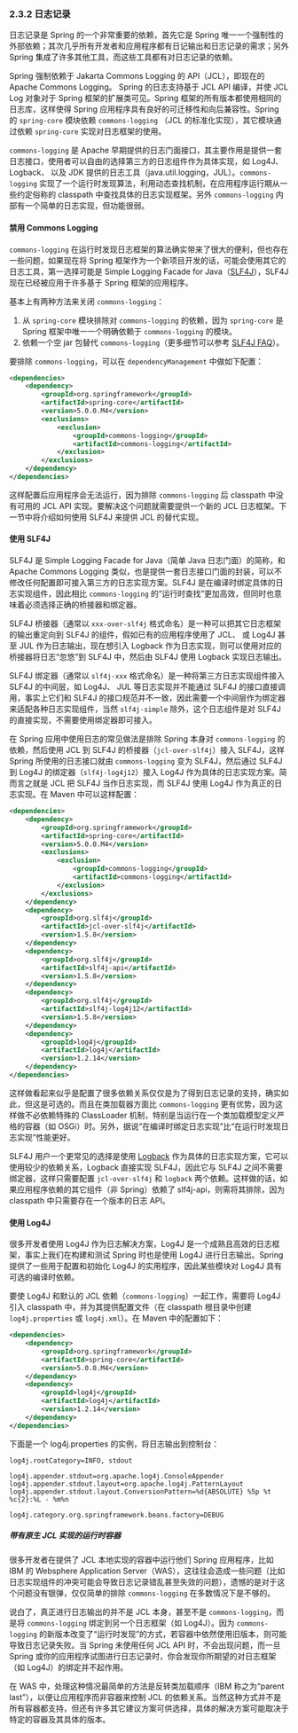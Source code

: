 ### 2.3.2 日志记录

日志记录是 Spring 的一个非常重要的依赖，首先它是 Spring 唯一一个强制性的外部依赖；其次几乎所有开发者和应用程序都有日记输出和日志记录的需求；另外 Spring 集成了许多其他工具，而这些工具都有对日志记录的依赖。

Spring 强制依赖于 Jakarta Commons Logging 的 API（JCL），即现在的 Apache Commons Logging。 Spring 的日志支持基于 JCL API 编译，并使 JCL Log 对象对于 Spring 框架的扩展类可见。Spring 框架的所有版本都使用相同的日志库，这样使得 Spring 应用程序具有良好的可迁移性和向后兼容性。Spring 的 `spring-core` 模块依赖 `commons-logging` （JCL 的标准化实现），其它模块通过依赖 `spring-core` 实现对日志框架的使用。

`commons-logging` 是 Apache 早期提供的日志门面接口，其主要作用是提供一套日志接口，使用者可以自由的选择第三方的日志组件作为具体实现，如 Log4J、 Logback、 以及 JDK 提供的日志工具（java.util.logging，JUL）。`commons-logging` 实现了一个运行时发现算法，利用动态查找机制，在应用程序运行期从一些约定俗称的 classpath 中查找具体的日志实现框架。另外 `commons-logging` 内部有一个简单的日志实现，但功能很弱。

#### 禁用 Commons Logging

`commons-logging` 在运行时发现日志框架的算法确实带来了很大的便利，但也存在一些问题，如果现在将 Spring 框架作为一个新项目开发的话，可能会使用其它的日志工具，第一选择可能是 Simple Logging Facade for Java（[SLF4J](http://www.slf4j.org/)），SLF4J 现在已经被应用于许多基于 Spring 框架的应用程序。

基本上有两种方法来关闭 `commons-logging`：

1. 从 `spring-core` 模块排除对 `commons-logging` 的依赖，因为 `spring-core` 是 Spring 框架中唯一一个明确依赖于 `commons-logging` 的模块。
2. 依赖一个空 jar 包替代 `commons-logging`（更多细节可以参考 [SLF4J FAQ](http://slf4j.org/faq.html#excludingJCL)）。

要排除 `commons-logging`，可以在 `dependencyManagement` 中做如下配置：

```xml
<dependencies>
	<dependency>
		<groupId>org.springframework</groupId>
		<artifactId>spring-core</artifactId>
		<version>5.0.0.M4</version>
		<exclusions>
			<exclusion>
				<groupId>commons-logging</groupId>
				<artifactId>commons-logging</artifactId>
			</exclusion>
		</exclusions>
	</dependency>
</dependencies>
```

这样配置后应用程序会无法运行，因为排除 `commons-logging` 后 classpath 中没有可用的 JCL API 实现。要解决这个问题就需要提供一个新的 JCL 日志框架。下一节中将介绍如何使用 SLF4J 来提供 JCL 的替代实现。

#### 使用 SLF4J

SLF4J 是 Simple Logging Facade for Java（简单 Java 日志门面）的简称，和 Apache Commons Logging 类似，也是提供一套日志接口门面的封装，可以不修改任何配置即可接入第三方的日志实现方案。SLF4J 是在编译时绑定具体的日志实现组件，因此相比 `commons-logging` 的“运行时查找”更加高效，但同时也意味着必须选择正确的桥接器和绑定器。

SLF4J 桥接器（通常以 `xxx-over-slf4j` 格式命名）是一种可以把其它日志框架的输出重定向到 SLF4J 的组件，假如已有的应用程序使用了 JCL、 或 Log4J 甚至 JUL 作为日志输出，现在想引入 Logback 作为日志实现，则可以使用对应的桥接器将日志“忽悠”到 SLF4J 中，然后由 SLF4J 使用 Logback 实现日志输出。

SLF4J 绑定器（通常以 `slf4j-xxx` 格式命名）是一种将第三方日志实现组件接入 SLF4J 的中间层，如 Log4J、 JUL 等日志实现并不能通过 SLF4J 的接口直接调用，事实上它们和 SLF4J 的接口规范并不一致，因此需要一个中间层作为绑定器来适配各种日志实现组件，当然 `slf4j-simple` 除外，这个日志组件是对 SLF4J 的直接实现，不需要使用绑定器即可接入。

在 Spring 应用中使用日志的常见做法是排除 Spring 本身对 `commons-logging` 的依赖，然后使用 JCL 到 SLF4J 的桥接器（`jcl-over-slf4j`）接入 SLF4J，这样 Spring 所使用的日志接口就由 `commons-logging` 变为 SLF4J，然后通过 SLF4J 到 Log4J 的绑定器（`slf4j-log4j12`）接入 Log4J 作为具体的日志实现方案。简而言之就是 JCL 把 SLF4J 当作日志实现，而 SLF4J 使用 Log4J 作为真正的日志实现。在 Maven 中可以这样配置：

```xml
<dependencies>
	<dependency>
		<groupId>org.springframework</groupId>
		<artifactId>spring-core</artifactId>
		<version>5.0.0.M4</version>
		<exclusions>
			<exclusion>
				<groupId>commons-logging</groupId>
				<artifactId>commons-logging</artifactId>
			</exclusion>
		</exclusions>
	</dependency>
	<dependency>
		<groupId>org.slf4j</groupId>
		<artifactId>jcl-over-slf4j</artifactId>
		<version>1.5.8</version>
	</dependency>
	<dependency>
		<groupId>org.slf4j</groupId>
		<artifactId>slf4j-api</artifactId>
		<version>1.5.8</version>
	</dependency>
	<dependency>
		<groupId>org.slf4j</groupId>
		<artifactId>slf4j-log4j12</artifactId>
		<version>1.5.8</version>
	</dependency>
	<dependency>
		<groupId>log4j</groupId>
		<artifactId>log4j</artifactId>
		<version>1.2.14</version>
	</dependency>
</dependencies>
```

这样做看起来似乎是配置了很多依赖关系仅仅是为了得到日志记录的支持，确实如此，但这是可选的。而且在类加载器方面比 `commons-logging` 更有优势，因为这样做不必依赖特殊的 ClassLoader 机制，特别是当运行在一个类加载模型定义严格的容器（如 OSGi）时。另外，据说“在编译时绑定日志实现”比“在运行时发现日志实现”性能更好。

SLF4J 用户一个更常见的选择是使用 [Logback](http://logback.qos.ch/) 作为具体的日志实现方案，它可以使用较少的依赖关系，Logback 直接实现 SLF4J，因此它与 SLF4J 之间不需要绑定器，这样只需要配置 `jcl-over-slf4j` 和 `logback` 两个依赖。这样做的话，如果应用程序依赖的其它组件（非 Spring）依赖了 slf4j-api，则需将其排除，因为 classpath 中只需要存在一个版本的日志 API。

#### 使用 Log4J

很多开发者使用 Log4J 作为日志解决方案，Log4J 是一个成熟且高效的日志框架，事实上我们在构建和测试 Spring 时也是使用 Log4J 进行日志输出。Spring 提供了一些用于配置和初始化 Log4J 的实用程序，因此某些模块对 Log4J 具有可选的编译时依赖。

要使 Log4J 和默认的 JCL 依赖（`commons-logging`）一起工作，需要将 Log4J 引入 classpath 中，并为其提供配置文件（在 classpath 根目录中创建 `log4j.properties` 或 `log4j.xml`）。在 Maven 中的配置如下：

```xml
<dependencies>
	<dependency>
		<groupId>org.springframework</groupId>
		<artifactId>spring-core</artifactId>
		<version>5.0.0.M4</version>
	</dependency>
	<dependency>
		<groupId>log4j</groupId>
		<artifactId>log4j</artifactId>
		<version>1.2.14</version>
	</dependency>
</dependencies>
```

下面是一个 log4j.properties 的实例，将日志输出到控制台：

```
log4j.rootCategory=INFO, stdout

log4j.appender.stdout=org.apache.log4j.ConsoleAppender
log4j.appender.stdout.layout=org.apache.log4j.PatternLayout
log4j.appender.stdout.layout.ConversionPattern=%d{ABSOLUTE} %5p %t %c{2}:%L - %m%n

log4j.category.org.springframework.beans.factory=DEBUG
```

##### 带有原生 JCL 实现的运行时容器

很多开发者在提供了 JCL 本地实现的容器中运行他们 Spring 应用程序，比如 IBM 的 Websphere Application Server（WAS），这往往会造成一些问题（比如日志实现组件的冲突可能会导致日志记录错乱甚至失效的问题），遗憾的是对于这个问题没有银弹，仅仅简单的排除 `commons-logging` 在多数情况下是不够的。

说白了，真正进行日志输出的并不是 JCL 本身，甚至不是 `commons-logging`，而是将 `commons-logging` 绑定到另一个日志框架（如 Log4J）。因为 `commons-logging` 的新版本改变了“运行时发现”的方式，若容器中依然使用旧版本，则可能导致日志记录失败。当 Spring 未使用任何 JCL API 时，不会出现问题，而一旦 Spring 或你的应用程序试图进行日志记录时，你会发现你所期望的对日志框架（如 Log4J）的绑定并不起作用。

在 WAS 中，处理这种情况最简单的方法是反转类加载顺序（IBM 称之为“parent last”），以便让应用程序而非容器来控制 JCL 的依赖关系。当然这种方式并不是所有容器都支持，但还有许多其它建议方案可供选择，具体的解决方案可能取决于特定的容器及其具体的版本。
